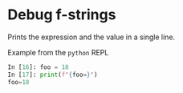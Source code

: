 # Debug f-strings

Prints the expression and the value in a single line.

Example from the `python` REPL

```python
In [16]: foo = 18
In [17]: print(f"{foo=}")
foo=18
```
